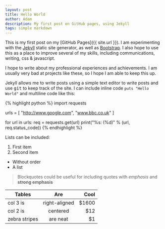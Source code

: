 ```yaml
---
layout: post
title: Hello World
author: Adam
description: My first post on GitHub pages, using Jekyll
tags: simple markdown
---
```


This is my first post on my [GitHub Pages]({{ site.url }}).
I am experimenting with the [Jekyll](http://jekyllrb.com/) static site generator, as well as [Bootstrap](http://getbootstrap.com/).
I also hope to use this as a place to improve several of my skills, including communications, writing, css & javascript.

I hope to write about my professional experiences and achievements.
I am usually very bad at projects like these, so I hope I am able to keep this up.

Jekyll allows me to write posts using a simple text editor to write posts and use <kbd>git</kbd> to keep track of the site.
I can include inline code `puts "Hello World"` and multiline code like this:

{% highlight python %}
import requests

urls = [ "http://www.google.com", "www.bbc.co.uk" ]

for url in urls:
    req = requests.get(url)
    print("%s: (%d)" % (url, req.status_code))
{% endhighlight %}

Lists can be included:

 1. First item
 2. Second item

 * Without order
 * A list

> Blockquotes could be useful for including quotes with _emphasis_ and __strong emphasis__

| Tables        | Are           | Cool  |
| ------------- |:-------------:| -----:|
| col 3 is      | right-aligned | $1600 |
| col 2 is      | centered      |   $12 |
| zebra stripes | are neat      |    $1 |
